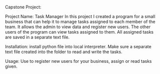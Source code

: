 Capstone Project:

Project Name: Task Manager 
In this project I created a program for a small business that can help it to manage tasks assigned to each member of the team. 
It allows the admin to view data and register new users. The other users of the program can view tasks assigned to them. All assigned tasks are saved in a separate text file. 

Installation: install python file into local interpreter. Make sure a separate text file created into the folder to read and write the tasks. 

Usage: Use to register new users for your business, assign or read tasks given. 
